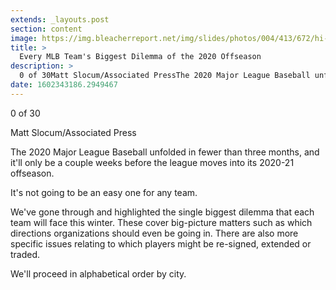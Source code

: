 ```yaml
--- 
extends: _layouts.post 
section: content 
image: https://img.bleacherreport.net/img/slides/photos/004/413/672/hi-res-645bea69f3ba86cbdc0ee9bbc6238a4c_crop_exact.jpg?w=1200&h=1200&q=75 
title: > 
  Every MLB Team's Biggest Dilemma of the 2020 Offseason 
description: > 
  0 of 30Matt Slocum/Associated PressThe 2020 Major League Baseball unfolded in fewer than three months, and it'll only be a couple weeks before the league moves into its 2020-21 offseason.It's not going to be an easy one for any team.We've gone through and highlighted the single biggest dilemma that each team will face this winter.These cover big-picture matters such as which directions organizations should even be going in.There are also more specific issues relating to which players might be re-signed, extended or traded. 
date: 1602343186.2949467 
--- 
```

0 of 30

Matt Slocum/Associated Press

The 2020 Major League Baseball unfolded in fewer than three months, and it'll only be a couple weeks before the league moves into its 2020-21 offseason.

It's not going to be an easy one for any team.

We've gone through and highlighted the single biggest dilemma that each team will face this winter. These cover big-picture matters such as which directions organizations should even be going in. There are also more specific issues relating to which players might be re-signed, extended or traded.

We'll proceed in alphabetical order by city.